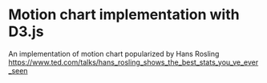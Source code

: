 # Motion chart implementation with D3.js

An implementation of motion chart popularized by Hans Rosling
https://www.ted.com/talks/hans_rosling_shows_the_best_stats_you_ve_ever_seen
